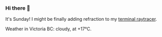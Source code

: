 ### Hi there :wave:

It's Sunday! I might be finally adding refraction to my [terminal raytracer](https://github.com/bewuethr/bash-raytracer).

Weather in Victoria BC: cloudy, at +17°C.
